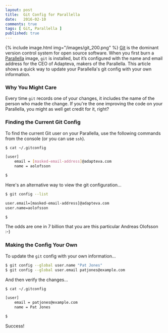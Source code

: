 ```yaml
---
layout: post
title:  Git Config for Parallella
date:   2016-02-10
comments: true
tags: [ Git, Parallella ]
published: true
---
```

 
{% include image.html img="/images/git_200.png" %} 
[Git](http://git-scm.org) is the dominant version control system for open source software. When you first burn a [Parallella](/blog/2014/07/07/parallella-quick-start-guide-with-gotchas/) image, `git` is installed, but it’s configured with the name and email address for the CEO of Adapteva, makers of the Parallella. This article shows a quick way to update your Parallella's git config with your own information.

<!--more-->

### Why You Might Care

Every time `git` records one of your changes, it includes the name of the person who made the change. If you're the one improving the code on your Parallella, you might as well get credit for it, right?

### Finding the Current Git Config

To find the current Git user on your Parallella, use the following commands from the console (or you can use `ssh`).

~~~ bash
$ cat ~/.gitconfig

[user]
    email = [masked-email-address]@adapteva.com
    name = aolofsson

$ 

~~~

Here's an alternative way to view the git configuration...

~~~ bash
$ git config --list

user.email=[masked-email-address]@adapteva.com
user.name=aolofsson

$ 
~~~

The odds are one in 7 billion that you are this particular Andreas Olofsson :-)

### Making the Config Your Own

To update the `git` config with your own information...

~~~ bash
$ git config --global user.name "Pat Jones"
$ git config --global user.email patjones@example.com

~~~

And then verify the changes...

~~~ bash
$ cat ~/.gitconfig

[user]
    email = patjones@example.com
    name = Pat Jones

$ 

~~~

Success! 

